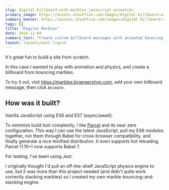 ```yaml
---
slug: digital-billboard-with-marbles-javascript-animation
primary_image: https://assets.stashfive.com/images/digital-billboard-with-marbles-javascript-animation/full.jpeg
summary_banner: https://assets.stashfive.com/images/digital-billboard-with-marbles-javascript-animation/slice.jpeg
tags: []
title: "Digital Marbles"
date: 2018-11-04
summary_text: "Create custom billboard messages with animated bouncing marbles using vanilla JavaScript, ES6 modules, and a custom physics engine built with Parcel and Babel."
layout: layouts/post.liquid
---
```


It's great fun to build a site from scratch.

In this case I wanted to play with animation and physics, and create a billboard from bouncing marbles.

To try it out, visit <https://marbles.briangershon.com>, add your own billboard message, then click `Animate`.

## How was it built?

Vanilla JavaScript using ES6 and ES7 (async/await).

To minimize build tool complexity, I like [Parcel](https://parceljs.org/) and its near zero configuration. This way I can use the latest JavaScript, pull my ES6 modules together, run them through Babel for cross-browser compatibility, and finally generate a nice minified distribution. It even supports hot reloading. Parcel (1.10+) now supports Babel 7.

For testing, I've been using Jest.

I originally thought I'd pull an off-the-shelf JavaScript physics engine to use, but it was more than this project needed (and didn't quite work correctly stacking marbles) so I created my own marble-bouncing-and-stacking engine.

